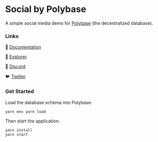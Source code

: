 # Social by Polybase

A simple social media demo for [Polybase](https://polybase.xyz) (the decentralized database).

### Links

📖 [Documentation](https://docs.polybase.xyz)

🥽 [Explorer](https://explorer.testnet.polybase.xyz)

👾 [Discord](https://discord.com/invite/DrXkRpCFDX)

🐦 [Twitter](https://twitter.com/polybase_xyz)



### Get Started

Load the database schema into Polybase:

```
yarn env yarn load
```

Then start the application:

```
yarn install
yarn start
```

